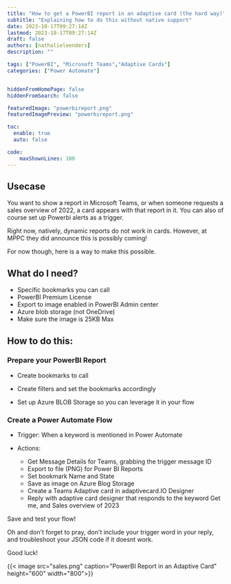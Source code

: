 ```yaml
---
title: "How to get a PowerBI report in an adaptive card (the hard way)"
subtitle: "Explaining how to do this without native support"
date: 2023-10-17T09:27:14Z
lastmod: 2023-10-17T09:27:14Z
draft: false
authors: [nathalieleenders]
description: ""

tags: ["PowerBI", "Microsoft Teams","Adaptive Cards"]
categories: ["Power Automate"]


hiddenFromHomePage: false
hiddenFromSearch: false

featuredImage: "powerbireport.png"
featuredImagePreview: "powerbireport.png"

toc:
  enable: true
  auto: false

code:
    maxShownLines: 100
---
```

## Usecase

You want to show a report in Microsoft Teams, or when someone requests a sales overview of 2022, a card appears with that report in it. You can also of course set up Powerbi alerts as a trigger.

Right now, natively, dynamic reports do not work in cards. However, at MPPC they did announce this is possibly coming!

For now though, here is a way to make this possible.


## What do I need?

- Specific bookmarks you can call
- PowerBI Premium License
- Export to image enabled in PowerBI Admin center
- Azure blob storage (not OneDrive)
- Make sure the image is 25KB Max

## How to do this:

### Prepare your PowerBI Report

- Create bookmarks to call
- Create filters and set the bookmarks accordingly

- Set up Azure BLOB Storage so you can leverage it in your flow

### Create a Power Automate Flow
- Trigger: When a keyword is mentioned in Power Automate

- Actions:
    - Get Message Details for Teams, grabbing the trigger message ID
    - Export to file (PNG) for Power BI Reports
    - Set bookmark Name and State
    - Save as image on Azure Blog Storage
    - Create a Teams Adaptive card in adaptivecard.IO Designer
    - Reply with adaptive card designer that responds to the keyword Get me, and Sales overview of 2023

Save and test your flow!

Oh and don't forget to pray, don't include your trigger word in your reply, and troubleshoot your JSON code if it doesnt work. 

Good luck!

{{< image src="sales.png" caption="PowerBI Report in an Adaptive Card" height="600" width="800">}}